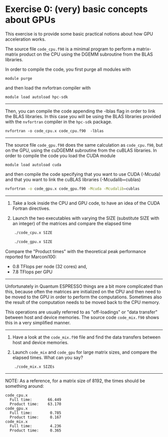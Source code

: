 # Exercise 0: (very) basic concepts about GPUs

This exercise is to provide some basic practical notions about how GPU acceleration works.

The source file `code_cpu.f90` is a minimal program to perform a matrix-matrix product on the CPU using the DGEMM subroutine from the BLAS libraries.



In order to compile the code, you first purge all modules with

	module purge

and then load the nvfortran compiler with 

	module load autoload hpc-sdk 

------------------------------------------------------------------------

Then, you can compile the code appending the -lblas flag in order to link the BLAS libraries. 
In this case you will be using the BLAS libraries provided with the `nvfortran` compiler in the `hpc-sdk` package.

	nvfortran -o code_cpu.x code_cpu.f90  -lblas 

------------------------------------------------------------------------

The source file `code_gpu.f90` does the same calculation as `code_cpu.f90`, but on the GPU, using the cuDGEMM subroutine from the cuBLAS libraries.
In order to compile the code you load the CUDA module

	module load autoload cuda

and then compile the code specifying that you want to use CUDA (-Mcuda) and that you want to link the cuBLAS libraries (-Mcudalib=cublas)

~~~~~bash
nvfortran -o code_gpu.x code_gpu.f90 -Mcuda -Mcudalib=cublas  
~~~~~

------------------------------------------------------------------------

1. Take a look inside the CPU and GPU code, to have an idea of the CUDA Fortran directives.

2. Launch the two executables with varying the SIZE (substitute SIZE with an integer) of the matrices and compare the elapsed time

~~~~~bash
	./code_cpu.x SIZE

	./code_gpu.x SIZE
~~~~~

Compare the "Product times" with the theoretical peak performance reported for Marconi100:

* 0.8 TFlops per node (32 cores) and,
* 7.8 TFlops per GPU

------------------------------------------------------------------------

Unfortunately in Quantum ESPRESSO things are a bit more complicated than this, because often the matrices are initialized on the CPU and then need to be 
moved to the GPU in order to perform the computations. Sometimes also the result of the computation needs to be moved back to the CPU memory. 

This operations are usually referred to as "off-loadings" or "data transfer" between host and device memories.
The source code `code_mix.f90` shows this in a very simplified manner.  

------------------------------------------------------------------------

1. Have a look at the `code_mix.f90` file and find the data transfers between host and device memories.

2. Launch `code_mix` and `code_gpu` for large matrix sizes, and compare the elapsed times. What can you say? 

```
    ./code_mix.x SIZEs
```

------------------------------------------------------------------------

NOTE:
As a reference, for a matrix size of 8192, the times should be something around:

```
code_cpu.x
  Full time:       66.449  
  Product time:    63.170  
code_gpu.x
  Full time:        0.785  
  Product time:     0.167  
code_mix.x
  Full time:        4.236  
  Product time:     0.365  
```

